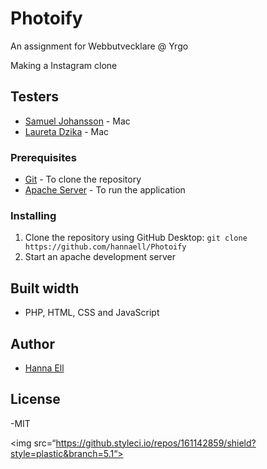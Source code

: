 # Photoify

An assignment for Webbutvecklare @ Yrgo

Making a Instagram clone

## Testers

- [Samuel Johansson](https://github.com/WebSamuel90) - Mac
- [Laureta Dzika](https://github.com/xhika) - Mac

### Prerequisites

- [Git](https://git-scm.com/) - To clone the repository
- [Apache Server](https://www.mamp.info/en/) - To run the application

### Installing

1. Clone the repository using GitHub Desktop: `git clone https://github.com/hannaell/Photoify`
2. Start an apache development server

## Built width

- PHP, HTML, CSS and JavaScript

## Author

- [Hanna Ell](https://github.com/hannaell/)

## License

-MIT

<img src=“https://github.styleci.io/repos/161142859/shield?style=plastic&branch=5.1“>
